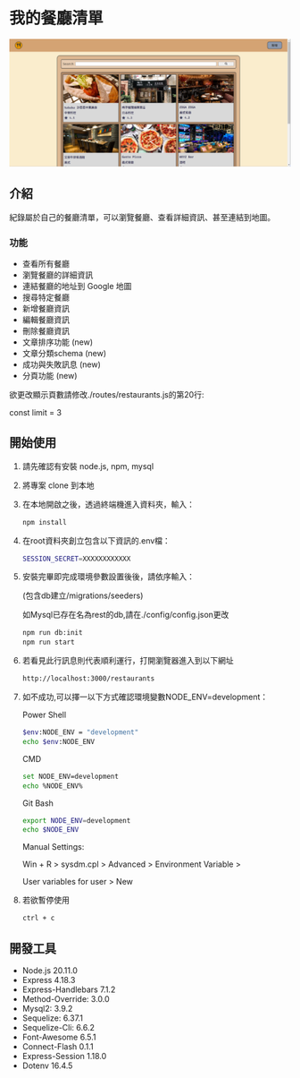# 我的餐廳清單

![Index page about Restaurant List](./public/img/C4M1_index.png)

## 介紹

紀錄屬於自己的餐廳清單，可以瀏覽餐廳、查看詳細資訊、甚至連結到地圖。

### 功能

- 查看所有餐廳
- 瀏覽餐廳的詳細資訊
- 連結餐廳的地址到 Google 地圖
- 搜尋特定餐廳
- 新增餐廳資訊
- 編輯餐廳資訊
- 刪除餐廳資訊
- 文章排序功能 (new)
- 文章分類schema (new)
- 成功與失敗訊息 (new)
- 分頁功能 (new)

欲更改顯示頁數請修改./routes/restaurants.js的第20行:

const limit = 3

## 開始使用

1. 請先確認有安裝 node.js, npm, mysql
2. 將專案 clone 到本地
3. 在本地開啟之後，透過終端機進入資料夾，輸入：

   ```bash
   npm install
   ```

4. 在root資料夾創立包含以下資訊的.env檔：

   ```bash
   SESSION_SECRET=XXXXXXXXXXXX
   ```

5. 安裝完畢即完成環境參數設置後後，請依序輸入：

   (包含db建立/migrations/seeders)

   如Mysql已存在名為rest的db,請在./config/config.json更改

   ```bash
   npm run db:init
   npm run start
   ```

6. 若看見此行訊息則代表順利運行，打開瀏覽器進入到以下網址

   ```bash
   http://localhost:3000/restaurants
   ```

7. 如不成功,可以擇一以下方式確認環境變數NODE_ENV=development：

   Power Shell

   ```bash
   $env:NODE_ENV = "development"
   echo $env:NODE_ENV
   ```

   CMD

   ```bash
   set NODE_ENV=development
   echo %NODE_ENV%
   ```

   Git Bash

   ```bash
   export NODE_ENV=development
   echo $NODE_ENV
   ```

   Manual Settings:

   Win + R > sysdm.cpl > Advanced > Environment Variable > 
   
   User variables for user > New

8. 若欲暫停使用

   ```bash
   ctrl + c
   ```

## 開發工具

- Node.js 20.11.0
- Express 4.18.3
- Express-Handlebars 7.1.2
- Method-Override: 3.0.0
- Mysql2: 3.9.2
- Sequelize: 6.37.1
- Sequelize-Cli: 6.6.2
- Font-Awesome 6.5.1
- Connect-Flash 0.1.1
- Express-Session 1.18.0
- Dotenv 16.4.5